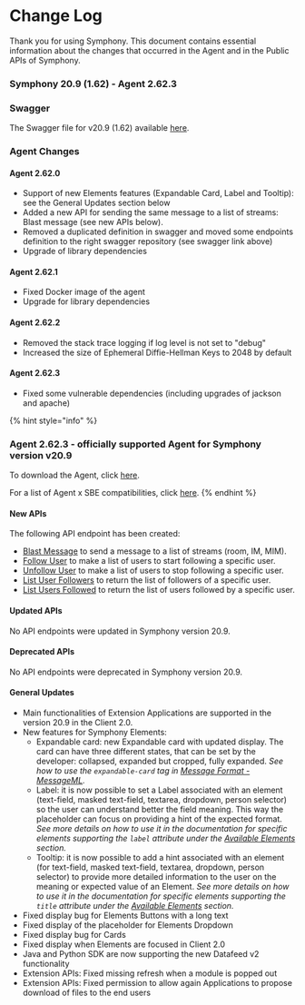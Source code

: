 # Change Log

Thank you for using Symphony. This document contains essential information about the changes that occurred in the Agent and in the Public APIs of Symphony.

### **Symphony 20.9 \(1.62\) - Agent 2.62.3**

### Swagger

The Swagger file for v20.9 \(1.62\) available [here](https://github.com/symphonyoss/symphony-api-spec/tree/20.9).

### Agent Changes

#### Agent 2.62.0

* Support of new Elements features \(Expandable Card, Label and Tooltip\): see the General Updates section below
* Added a new API for sending the same message to a list of streams: Blast message \(see new APIs below\).
* Removed a duplicated definition in swagger and moved some endpoints definition to the right swagger repository \(see swagger link above\)
* Upgrade of library dependencies

#### Agent 2.62.1

* Fixed Docker image of the agent
* Upgrade for library dependencies

#### Agent 2.62.2

* Removed the stack trace logging if log level is not set to "debug"
* Increased the size of Ephemeral Diffie-Hellman Keys to 2048 by default

#### Agent 2.62.3

* Fixed some vulnerable dependencies \(including upgrades of jackson and apache\)

{% hint style="info" %}
### Agent 2.62.3 - officially supported Agent for Symphony version v20.9

To download the Agent, click [here](https://storage.googleapis.com/sym-platform/developers/rest-api/agent-2.62.3.zip).

For a list of Agent x SBE compatibilities, click [here](agent-guide/sbe-x-agent-compatibility-matrix.md).
{% endhint %}

#### **New APIs**

The following API endpoint has been created:

* [Blast Message](https://developers.symphony.com/restapi/v20.9/reference#blast-message) to send a message to a list of streams \(room, IM, MIM\).
* [Follow User](https://developers.symphony.com/restapi/v20.9/reference#follow-user) to make a list of users to start following a specific user.
* [Unfollow User](https://developers.symphony.com/restapi/v20.9/reference#unfollow-user) to make a list of users to stop following a specific user.
* [List User Followers](https://developers.symphony.com/restapi/v20.9/reference#list-user-followers) to return the list of followers of a specific user.
* [List Users Followed](https://developers.symphony.com/restapi/v20.9/reference#list-users-followed) to return the list of users followed by a specific user.

#### **Updated APIs**

No API endpoints were updated in Symphony version 20.9.

#### **Deprecated APIs**

No API endpoints were deprecated in Symphony version 20.9.

#### **General Updates**

* Main functionalities of Extension Applications are supported in the version 20.9 in the Client 2.0.
* New features for Symphony Elements:
  * Expandable card: new Expandable card with updated display. The card can have three different states, that can be set by the developer: collapsed, expanded but cropped, fully expanded. _See how to use the `expandable-card` tag in_ [_Message Format - MessageML_](../building-bots-on-symphony/messages/overview-of-messageml/message-format-messageml.md)_._
  * Label: it is now possible to set a Label associated with an element \(text-field, masked text-field, textarea, dropdown, person selector\) so the user can understand better the field meaning. This way the placeholder can focus on providing a hint of the expected format. _See more details on how to use it in the documentation for specific elements supporting the `label` attribute under the_ [_Available Elements_](../building-bots-on-symphony/symphony-elements/available-elements/) _section._
  * Tooltip: it is now possible to add a hint associated with an element \(for text-field, masked text-field, textarea, dropdown, person selector\) to provide more detailed information to the user on the meaning or expected value of an Element. _See more details on how to use it in the documentation for specific elements supporting the `title` attribute under the_ [_Available Elements_](../building-bots-on-symphony/symphony-elements/available-elements/) _section._
* Fixed display bug for Elements Buttons with a long text
* Fixed display of the placeholder for Elements Dropdown
* Fixed display bug for Cards
* Fixed display when Elements are focused in Client 2.0
* Java and Python SDK are now supporting the new Datafeed v2 functionality
* Extension APIs: Fixed missing refresh when a module is popped out
* Extension APIs: Fixed permission to allow again Applications to propose download of files to the end users

